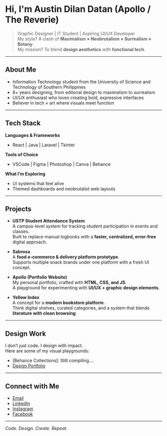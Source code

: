 # Hi, I'm Austin Dilan Datan (Apollo / The Reverie)

> Graphic Designer | IT Student | Aspiring UI/UX Developer  
> My style? A clash of **Maximalism × Neobrutalism × Surrealism × Botany**.  
> My mission? To blend **design aesthetics** with **functional tech**.

---

## About Me
- Information Technology student from the University of Science and Technology of Southern Philippines 
- 8+ years designing, from editorial design to maximalism to surrealism  
- UI/UX enthusiast who loves creating bold, expressive interfaces  
- Believer in tech × art where visuals meet function  

---

## Tech Stack
**Languages & Frameworks**  
- React | Java | Laravel | Tkinter  

**Tools of Choice**  
- VSCode | Figma | Photoshop | Canva | Behance 

**What I’m Exploring**  
- UI systems that feel alive  
- Themed dashboards and neobrutalist web layouts  

---

## Projects
- **USTP Student Attendance System**  
  A campus-level system for tracking student participation in events and classes.  
  Built to replace manual logbooks with a **faster, centralized, error-free** digital approach.  

- **Sabrosa**  
  A **food e-commerce & delivery platform prototype**.  
  Supports multiple snack brands under one platform with a fresh UI concept.  

- **Apollo (Portfolio Website)**  
  My personal portfolio, crafted with **HTML, CSS, and JS**.  
  A playground for experimenting with **UI/UX + graphic design elements**.  

- **Yellow Index**  
  A concept for a **modern bookstore platform**.  
  Think digital shelves, curated categories, and a system that blends **literature with clean browsing**.  


---

## Design Work
I don’t just code. I design with impact.  
Here are some of my visual playgrounds:
- [Behance Collections]: Still compiling....
- [Design Portfolio](https://drive.google.com/drive/folders/1rEgQEuASnoaig2T-FoAB-_GaDQ9VcFQC)  

---

## Connect with Me
- [Email](austindatan@gmail.com)  
- [LinkedIn](https://www.linkedin.com/in/austindatan/)  
- [Instagram](https://www.instagram.com/dilan_06p5/#)  
- [Facebook](https://www.facebook.com/austin.datan/)  

---

*Code. Design. Create. Repeat.*  

